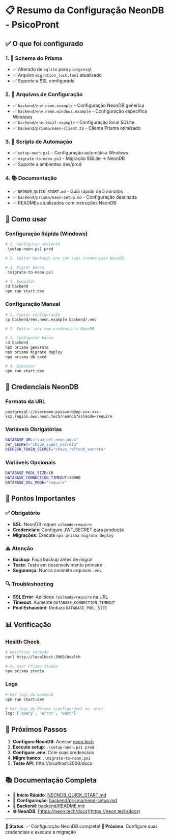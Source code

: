 # 📋 Resumo da Configuração NeonDB - PsicoPront

## ✅ O que foi configurado

### 1. 🔧 Schema do Prisma
- ✅ Alterado de `sqlite` para `postgresql`
- ✅ Arquivo `migration_lock.toml` atualizado
- ✅ Suporte a SSL configurado

### 2. 📁 Arquivos de Configuração
- ✅ `backend/env.neon.example` - Configuração NeonDB genérica
- ✅ `backend/env.neon.windows.example` - Configuração específica Windows
- ✅ `backend/env.local.example` - Configuração local SQLite
- ✅ `backend/prisma/neon-client.ts` - Cliente Prisma otimizado

### 3. 🚀 Scripts de Automação
- ✅ `setup-neon.ps1` - Configuração automática Windows
- ✅ `migrate-to-neon.ps1` - Migração SQLite → NeonDB
- ✅ Suporte a ambientes dev/prod

### 4. 📚 Documentação
- ✅ `NEONDB_QUICK_START.md` - Guia rápido de 5 minutos
- ✅ `backend/prisma/neon-setup.md` - Configuração detalhada
- ✅ READMEs atualizados com instruções NeonDB

## 🎯 Como usar

### Configuração Rápida (Windows)
```powershell
# 1. Configurar ambiente
.\setup-neon.ps1 prod

# 2. Editar backend\.env com suas credenciais NeonDB

# 3. Migrar banco
.\migrate-to-neon.ps1

# 4. Executar
cd backend
npm run start:dev
```

### Configuração Manual
```bash
# 1. Copiar configuração
cp backend/env.neon.example backend/.env

# 2. Editar .env com credenciais NeonDB

# 3. Configurar banco
cd backend
npx prisma generate
npx prisma migrate deploy
npx prisma db seed

# 4. Executar
npm run start:dev
```

## 🔑 Credenciais NeonDB

### Formato da URL
```
postgresql://username:password@ep-xxx-xxx-xxx.region.aws.neon.tech/neondb?sslmode=require
```

### Variáveis Obrigatórias
```bash
DATABASE_URL="sua_url_neon_aqui"
JWT_SECRET="chave_super_secreta"
REFRESH_TOKEN_SECRET="chave_refresh_secreta"
```

### Variáveis Opcionais
```bash
DATABASE_POOL_SIZE=10
DATABASE_CONNECTION_TIMEOUT=30000
DATABASE_SSL_MODE="require"
```

## 🚨 Pontos Importantes

### ✅ Obrigatório
- **SSL**: NeonDB requer `sslmode=require`
- **Credenciais**: Configure JWT_SECRET para produção
- **Migrações**: Execute `npx prisma migrate deploy`

### ⚠️ Atenção
- **Backup**: Faça backup antes de migrar
- **Teste**: Teste em desenvolvimento primeiro
- **Segurança**: Nunca commite arquivos `.env`

### 🔍 Troubleshooting
- **SSL Error**: Adicione `?sslmode=require` na URL
- **Timeout**: Aumente `DATABASE_CONNECTION_TIMEOUT`
- **Pool Exhausted**: Reduza `DATABASE_POOL_SIZE`

## 📊 Verificação

### Health Check
```bash
# Verificar conexão
curl http://localhost:3000/health

# Ou usar Prisma Studio
npx prisma studio
```

### Logs
```bash
# Ver logs do backend
npm run start:dev

# Ver logs do Prisma (configurável no .env)
log: ['query', 'error', 'warn']
```

## 🎉 Próximos Passos

1. **Configure NeonDB**: Acesse [neon.tech](https://neon.tech)
2. **Execute setup**: `.\setup-neon.ps1 prod`
3. **Configure .env**: Cole suas credenciais
4. **Migre banco**: `.\migrate-to-neon.ps1`
5. **Teste API**: http://localhost:3000/docs

## 📚 Documentação Completa

- **🚀 Início Rápido**: [NEONDB_QUICK_START.md](NEONDB_QUICK_START.md)
- **🔧 Configuração**: [backend/prisma/neon-setup.md](backend/prisma/neon-setup.md)
- **📖 Backend**: [backend/README.md](backend/README.md)
- **🌐 NeonDB**: [https://neon.tech/docs](https://neon.tech/docs)

---

**🎯 Status**: ✅ Configuração NeonDB completa!
**🚀 Próximo**: Configure suas credenciais e execute a migração
